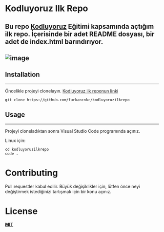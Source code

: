 # **Kodluyoruz Ilk Repo**

Bu repo [Kodluyoruz](https://kodluyoruz.org/tr/kodluyoruz/) Eğitimi kapsamında açtığım ilk repo. İçerisinde bir adet README dosyası, bir adet de index.html barındırıyor.
--------------
![image](https://imgyukle.com/f/2022/10/31/JkgoHf.png)
--------------

## **Installation**
--------------
Öncelikle projeyi clonelayın. [Kodluyoruz ilk reponun linki](https://github.com/furkancnkr/kodluyoruzilkrepo)
```
git clone https://github.com/furkancnkr/kodluyoruzilkrepo
```
## **Usage**
-------------
Projeyi cloneladıktan sonra Visual Studio Code programında açınız.

Linux için:
```
cd kodluyoruzilkrepo
code .
```
# **Contributing**
Pull requestler kabul edilir. Büyük değişiklikler için, lütfen önce neyi değiştirmek istediğinizi tartışmak için bir konu açınız.

# **License**
[**MIT**](https://choosealicense.com/licenses/mit/)


